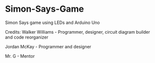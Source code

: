 # Simon-Says-Game
Simon Says game using LEDs and Arduino Uno

Credits:
Walker Williams - Programmer, designer, circuit diagram builder and code reorganizer

Jordan McKay - Programmer and designer

Mr. G - Mentor
